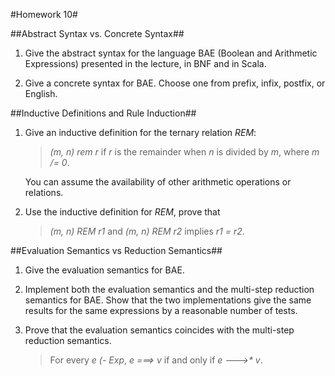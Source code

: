 #Homework 10#

##Abstract Syntax vs. Concrete Syntax##

1. Give the abstract syntax for the language BAE (Boolean and Arithmetic
Expressions) presented in the lecture, in BNF and in Scala.

2. Give a concrete syntax for BAE.  Choose one from prefix, infix, postfix, or
English.

##Inductive Definitions and Rule Induction##

1. Give an inductive definition for the ternary relation *REM*:

   > *(m, n) rem r* if *r* is the remainder when *n* is divided by *m*, where
   > *m /= 0*.

   You can assume the availability of other arithmetic operations or
relations.

2. Use the inductive definition for *REM*, prove that

   > *(m, n) REM r1* and *(m, n) REM r2* implies *r1 = r2*.

##Evaluation Semantics vs Reduction Semantics##

1. Give the evaluation semantics for BAE.

2. Implement both the evaluation semantics and the multi-step reduction
semantics for BAE.  Show that the two implementations give the same results
for the same expressions by a reasonable number of tests.

3. Prove that the evaluation semantics coincides with the multi-step reduction
semantics.

   > For every *e (- Exp*, *e ===> v* if and only if _e --->\* v_.

